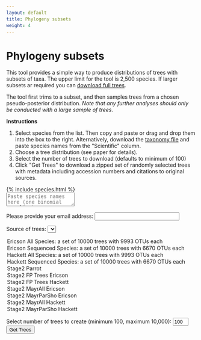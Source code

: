 ```yaml
---
layout: default
title: Phylogeny subsets
weight: 4
---
```


Phylogeny subsets
=================

This tool provides a simple way to produce distributions of trees with subsets
of taxa. The upper limit for the tool is 2,500 species. If larger subsets ar
required you can [download full trees](http://birdtree.org/archives/).

The tool first trims to a subset, and then samples trees from a chosen
pseudo-posterior distribution. *Note that any further analyses should only
be conducted with a large sample of trees.*

**Instructions**

1. Select species from the list. Then copy and paste or drag and drop
them into the box to the right. Alternatively, download the [taxonomy file](http://birdtree.org/bird-tree/BLIOCPhyloMasterTax.csv)
and paste species names from the "Scientific" column.  
2. Choose a tree distribution (see paper for details).  
3. Select the number of trees to download (defaults to minimum of 100)  
4. Click "Get Trees" to download a zipped set of randomly selected
trees with metadata including accession numbers and citations to original  
sources.  

<div class="container">
<div class="row">
<div class="speciesContainer col-md-3">
  {% include species.html %}
</div>

<textarea  class="selectedContainer col-md-3" id="selected" placeholder="Paste species names here (one binomial per line)."></textarea></div>
</div>



Please provide your email address: <input type="text" name="email" id="email" size="25">

Source of trees: <select name="treeset" id="treeset">
   <option selected="selected" value="4">Ericson All Species: a set of 10000 trees with 9993 OTUs each </option>
   <option value="2">Ericson Sequenced Species: a set of 10000 trees with 6670 OTUs each </option>
   <option value="3">Hackett All Species: a set of 10000 trees with 9993 OTUs each </option>
   <option value="5">Hackett Sequenced Species: a set of 10000 trees with 6670 OTUs each </option>
   <option value="6">Stage2 Parrot</option>
   <option value="7">Stage2 FP Trees Ericson</option>
   <option value="8">Stage2 FP Trees Hackett</option>
   <option value="13">Stage2 MayrAll Ericson</option>
   <option value="14">Stage2 MayrParSho Ericson</option>
   <option value="15">Stage2 MayrAll Hackett</option>
   <option value="16">Stage2 MayrParSho Hackett</option>
</select>

Select number of trees to create (minimum 100, maximum 10,000): <input id="treenum" type="text" size="2" value="100">
<button class="btn" id="gettrees">Get Trees</button> <span><img id="loading" src="/images/loading.gif" onload="$(this).toggle(false)" style="display: none;"><span><span id="status"></span>
